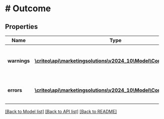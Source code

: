 # # Outcome

## Properties

Name | Type | Description | Notes
------------ | ------------- | ------------- | -------------
**warnings** | [**\criteo\api\marketingsolutions\v2024_10\Model\CommonProblem[]**](CommonProblem.md) | Warnings that occured during this call. | [optional] [readonly]
**errors** | [**\criteo\api\marketingsolutions\v2024_10\Model\CommonProblem[]**](CommonProblem.md) | Errors that occured during this call. | [optional] [readonly]

[[Back to Model list]](../../README.md#models) [[Back to API list]](../../README.md#endpoints) [[Back to README]](../../README.md)
